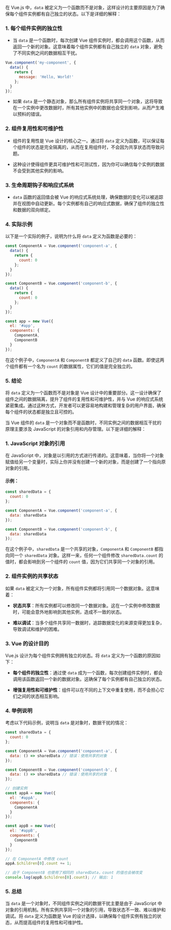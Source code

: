 在 Vue.js 中，`data` 被定义为一个函数而不是对象，这样设计的主要原因是为了确保每个组件实例都有自己独立的状态。以下是详细的解释：

### 1. 每个组件实例的独立性

- 当 `data` 是一个函数时，每次创建 Vue 组件实例时，都会调用这个函数，从而返回一个新的对象。这意味着每个组件实例都有自己独立的 `data` 对象，避免了不同实例之间的数据相互干扰。

```javascript
Vue.component('my-component', {
  data() {
    return {
      message: 'Hello, World!'
    };
  }
});
```

- 如果 `data` 是一个静态对象，那么所有组件实例将共享同一个对象，这将导致在一个实例中更改数据时，所有其他实例中的数据也会受到影响，从而产生难以预料的错误。

### 2. 组件复用性和可维护性

- 组件的复用性是 Vue 设计的核心之一。通过将 `data` 定义为函数，可以保证每个组件的状态是完全隔离的，从而在复用组件时，不会因为共享状态而导致问题。

- 这种设计使得组件更具可维护性和可测试性，因为你可以确信每个实例的数据不会受到其他实例的影响。

### 3. 生命周期钩子和响应式系统

- `data` 函数的返回值会被 Vue 的响应式系统处理，确保数据的变化可以被追踪并在视图中自动更新。每个实例都有自己的响应式数据，确保了组件的独立性和数据的双向绑定。

### 4. 实际示例

以下是一个实际的例子，说明为什么将 `data` 定义为函数是必要的：

```javascript
const ComponentA = Vue.component('component-a', {
  data() {
    return {
      count: 0
    };
  }
});

const ComponentB = Vue.component('component-b', {
  data() {
    return {
      count: 0
    };
  }
});

const app = new Vue({
  el: '#app',
  components: {
    ComponentA,
    ComponentB
  }
});
```

在这个例子中，`ComponentA` 和 `ComponentB` 都定义了自己的 `data` 函数。即使这两个组件都有一个名为 `count` 的数据属性，它们的值是完全独立的。

### 5. 结论

将 `data` 定义为一个函数而不是对象是 Vue 设计中的重要部分。这一设计确保了组件之间的数据隔离，提升了组件的复用性和可维护性，并与 Vue 的响应式系统紧密集成。通过这种方式，开发者可以更容易地构建和管理复杂的用户界面，确保每个组件的状态都是独立且可控的。



当 Vue 组件的 `data` 是一个对象而不是函数时，不同实例之间的数据相互干扰的原理主要涉及 JavaScript 的对象引用和内存管理。以下是详细的解释：

### 1. JavaScript 对象的引用

在 JavaScript 中，对象是以引用的方式进行传递的。这意味着，当你将一个对象赋值给另一个变量时，实际上你并没有创建一个新的对象，而是创建了一个指向原对象的引用。

#### 示例：

```javascript
const sharedData = {
  count: 0
};

const ComponentA = Vue.component('component-a', {
  data: sharedData
});

const ComponentB = Vue.component('component-b', {
  data: sharedData
});
```

在这个例子中，`sharedData` 是一个共享的对象，`ComponentA` 和 `ComponentB` 都指向同一个 `sharedData` 对象。这样一来，任何一个组件修改 `sharedData.count` 的值时，都会影响到另一个组件的 `count` 值，因为它们共享同一个对象的引用。

### 2. 组件实例的共享状态

如果 `data` 被定义为一个对象，所有组件实例都将引用同一个数据对象。这意味着：

- **状态共享**：所有实例都可以修改同一个数据对象。这在一个实例中修改数据时，可能会意外地影响到其他实例，造成不一致的状态。

- **难以调试**：当多个组件共享同一数据时，追踪数据变化的来源变得更加复杂，导致调试和维护的困难。

### 3. Vue 的设计目的

Vue.js 设计为每个组件实例拥有独立的状态。将 `data` 定义为一个函数的原因如下：

- **每个组件的独立性**：通过使 `data` 成为一个函数，每次创建组件实例时，都会调用该函数返回一个新的数据对象。这确保了每个实例都有自己独立的状态。

- **增强复用性和可维护性**：组件可以在不同的上下文中重复使用，而不会担心它们之间的状态相互影响。

### 4. 举例说明

考虑以下代码示例，说明当 `data` 是对象时，数据干扰的情况：

```javascript
const sharedData = {
  count: 0
};

const ComponentA = Vue.component('component-a', {
  data: () => sharedData // 错误：使用共享的对象
});

const ComponentB = Vue.component('component-b', {
  data: () => sharedData // 错误：使用共享的对象
});

// 创建实例
const appA = new Vue({
  el: '#appA',
  components: {
    ComponentA
  }
});

const appB = new Vue({
  el: '#appB',
  components: {
    ComponentB
  }
});

// 在 ComponentA 中修改 count
appA.$children[0].count += 1;

// 由于 ComponentB 也使用了相同的 sharedData，count 的值也会被改变
console.log(appB.$children[0].count); // 输出: 1
```

### 5. 总结

当 `data` 是一个对象时，不同组件实例之间的数据干扰主要是由于 JavaScript 中对象的引用机制。所有实例共享同一个对象的引用，导致状态不一致、难以维护和调试。将 `data` 定义为函数是 Vue 的设计选择，以确保每个组件实例有独立的状态，从而提高组件的复用性和可维护性。